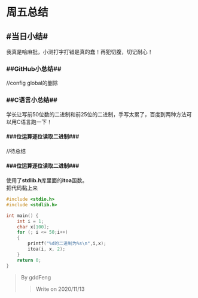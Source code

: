 周五总结 </br>
================================================
## #当日小结#
我真是哈麻批，小测打字打错是真的蠢！再犯切腹，切记耐心！
### ##GitHub小总结##
//config global的删除

### ##C语言小总结##
学长让写前50位数的二进制和前25位的二进制，手写太累了，百度到两种方法可以用C语言跑一下！
#### ###位运算逐位读取二进制###
//待总结
#### ###位运算逐位读取二进制###
使用了**stdlib.h**库里面的**itoa**函数。</br>
把代码黏上来
```c
#include <stdio.h>
#include <stdlib.h>

int main() {
	int i = 1;
	char x[100];
	for (; i <= 50;i++)
	{
		printf("%d的二进制为%s\n",i,x);
		itoa(i, x, 2);
	}
	return 0;
}
```
> By gddFeng
>>Write on 2020/11/13